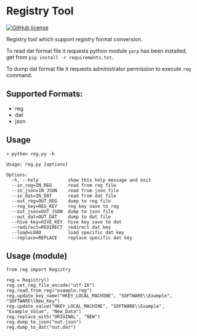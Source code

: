 Registry Tool
===========

[![GitHub license](https://img.shields.io/github/license/peitaosu/Reg_Hive.svg)](https://github.com/peitaosu/Reg_Hive/blob/master/LICENSE)

Registry tool which support registry format conversion.

To read dat format file it requests python module `yarp` has been installed, get from `pip install -r requirements.txt`.

To dump dat format file it requests administrator permission to execute `reg` command.

## Supported Formats:
* reg
* dat
* json

## Usage
```
> python reg.py -h

Usage: reg.py [options]

Options:
  -h, --help           show this help message and exit
  --in_reg=IN_REG      read from reg file
  --in_json=IN_JSON    read from json file
  --in_dat=IN_DAT      read from dat file
  --out_reg=OUT_REG    dump to reg file
  --reg_key=REG_KEY    reg key save to reg
  --out_json=OUT_JSON  dump to json file
  --out_dat=OUT_DAT    dump to dat file
  --hive_key=HIVE_KEY  hive key save to dat
  --redirect=REDIRECT  redirect dat key
  --load=LOAD          load specific dat key
  --replace=REPLACE    replace specific dat key
```

## Usage (module)
```
from reg import Registry

reg = Registry()
reg.set_reg_file_encode("utf-16")
reg.read_from_reg("example.reg")
reg.update_key_name("HKEY_LOCAL_MACHINE", "SOFTWARE\\Example", "SOFTWARE\\New_Key")
reg.update_value("HKEY_LOCAL_MACHINE", "SOFTWARE\\Example", "Example_Value", "New_Data")
reg.replace_with("ORIGINAL", "NEW")
reg.dump_to_json("out.json")
reg.dump_to_dat("out.dat")
```
